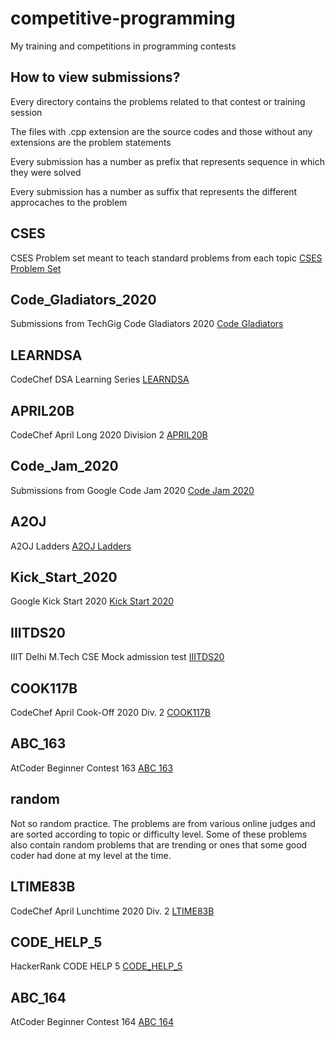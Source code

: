 # competitive-programming
My training and competitions in programming contests

## How to view submissions?
Every directory contains the problems related to that contest or training session

The files with .cpp extension are the source codes and those without any extensions are the problem statements

Every submission has a number as prefix that represents sequence in which they were solved

Every submission has a number as suffix that represents the different approcaches to the problem

## CSES
CSES Problem set meant to teach standard problems from each topic
[CSES Problem Set](https://cses.fi/problemset/ "CSES Problem Set")

## Code_Gladiators_2020
Submissions from TechGig Code Gladiators 2020
[Code Gladiators](https://www.techgig.com/codegladiators "Code Gladiators")

## LEARNDSA
CodeChef DSA Learning Series
[LEARNDSA](https://www.codechef.com/LEARNDSA "LEARNDSA")

## APRIL20B
CodeChef April Long 2020 Division 2
[APRIL20B](https://www.codechef.com/APRIL20B "APRIL20B")

## Code_Jam_2020
Submissions from Google Code Jam 2020
[Code Jam 2020](https://codingcompetitions.withgoogle.com/codejam/archive/2020 "Code Jam 2020")

## A2OJ
A2OJ Ladders
[A2OJ Ladders](https://www.a2oj.com/Ladders.html "A2OJ Ladders")

## Kick_Start_2020
Google Kick Start 2020
[Kick Start 2020](https://codingcompetitions.withgoogle.com/kickstart/archive/2020 "Kick Start 2020")

## IIITDS20
IIIT Delhi M.Tech CSE Mock admission test
[IIITDS20](https://www.codechef.com/IIITDS20 "IIIT Delhi M.Tech CSE Mock admission test")

## COOK117B
CodeChef April Cook-Off 2020 Div. 2
[COOK117B](https://www.codechef.com/COOK117B/ "April Cook-Off 2020")

## ABC_163
AtCoder Beginner Contest 163
[ABC 163](https://atcoder.jp/contests/abc163 "ABC 163")

## random
Not so random practice. The problems are from various online judges and are sorted according to topic or difficulty level.
Some of these problems also contain random problems that are trending or ones that some good coder had done at my level at the time.

## LTIME83B
CodeChef April Lunchtime 2020 Div. 2
[LTIME83B](https://www.codechef.com/LTIME83B/ "April Lunchtime 2020")

## CODE_HELP_5
HackerRank CODE HELP 5
[CODE_HELP_5](https://www.hackerrank.com/contests/code-help-5/challenges "CODE HELP 5")

## ABC_164
AtCoder Beginner Contest 164
[ABC 164](https://atcoder.jp/contests/abc164 "ABC 164")

